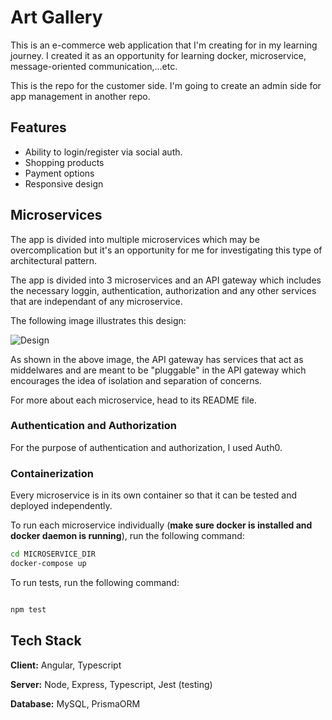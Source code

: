 
# Art Gallery

This is an e-commerce web application that I'm creating for in my learning journey. I created it as an opportunity for learning docker, microservice, message-oriented communication,...etc.

This is the repo for the customer side. I'm going to create an admin side for app management in another repo.

## Features

- Ability to login/register via social auth.
- Shopping products
- Payment options
- Responsive design

## Microservices

The app is divided into multiple microservices which may be overcomplication but it's an opportunity for me for investigating this type of architectural pattern.

The app is divided into 3 microservices and an API gateway which includes the necessary loggin, authentication, authorization and any other services that are independant of any microservice.

The following image illustrates this design:

![Design](https://drive.google.com/uc?id=1Zj2ZTtdhFKbUv6UvCNT-th7iZQ-eib3s)

As shown in the above image, the API gateway has services that act as middelwares and are meant to be "pluggable" in the API gateway which encourages the idea of isolation and separation of concerns.

For more about each microservice, head to its README file.

### Authentication and Authorization

For the purpose of authentication and authorization, I used Auth0.

### Containerization

Every microservice is in its own container so that it can be tested and deployed independently.

To run each microservice individually (**make sure docker is installed and docker daemon is running**), run the following command:

```bash
cd MICROSERVICE_DIR
docker-compose up
```

To run tests, run the following command:

```bash

npm test


```

## Tech Stack

**Client:** Angular, Typescript

**Server:** Node, Express, Typescript, Jest (testing)

**Database:** MySQL, PrismaORM
